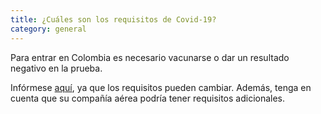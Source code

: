 ```yaml
---
title: ¿Cuáles son los requisitos de Covid-19?
category: general
---
```

Para entrar en Colombia es necesario vacunarse o dar un resultado negativo en la prueba. 

Infórmese [aquí](https://co.usembassy.gov/covid-19-information/), ya que los requisitos pueden cambiar. Además, tenga en cuenta que su compañía aérea podría tener requisitos adicionales.